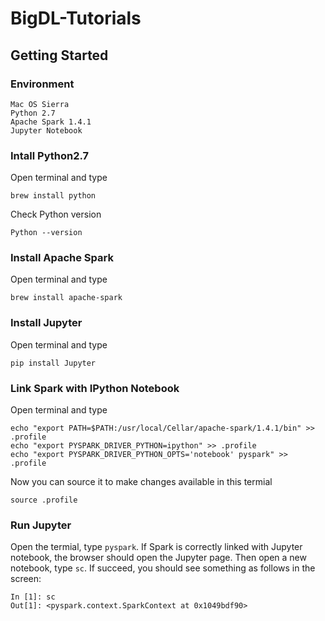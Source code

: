 # BigDL-Tutorials


## Getting Started

### Environment

```
Mac OS Sierra
Python 2.7
Apache Spark 1.4.1
Jupyter Notebook 
```

### Intall Python2.7

Open terminal and type
```
brew install python
```
Check Python version
```
Python --version
```

### Install Apache Spark
Open terminal and type
```
brew install apache-spark
```
### Install Jupyter
Open terminal and type
```
pip install Jupyter
```
### Link Spark with IPython Notebook
Open terminal and type
```
echo "export PATH=$PATH:/usr/local/Cellar/apache-spark/1.4.1/bin" >> .profile
echo "export PYSPARK_DRIVER_PYTHON=ipython" >> .profile
echo "export PYSPARK_DRIVER_PYTHON_OPTS='notebook' pyspark" >> .profile
```
Now you can source it to make changes available in this termial

```
source .profile
```

### Run Jupyter
Open the termial, type `pyspark`. If Spark is correctly linked with Jupyter notebook, the browser should open the Jupyter page. Then open a new notebook, type `sc`. If succeed, you should see something as follows in the screen:

```
In [1]: sc
Out[1]: <pyspark.context.SparkContext at 0x1049bdf90>
```


